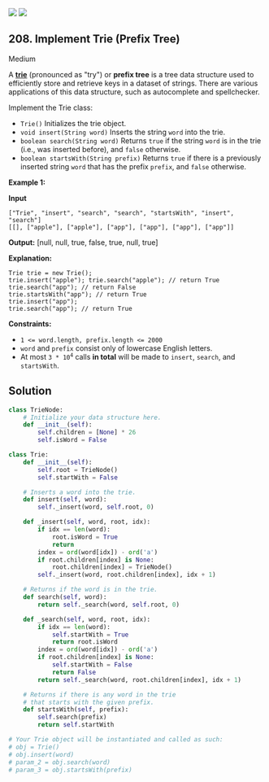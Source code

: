 [![](https://img.shields.io/github/stars/LeetCode-in-Python/LeetCode-in-Python?label=Stars&style=flat-square)](https://github.com/LeetCode-in-Python/LeetCode-in-Python)
[![](https://img.shields.io/github/forks/LeetCode-in-Python/LeetCode-in-Python?label=Fork%20me%20on%20GitHub%20&style=flat-square)](https://github.com/LeetCode-in-Python/LeetCode-in-Python/fork)

## 208\. Implement Trie (Prefix Tree)

Medium

A [**trie**](https://en.wikipedia.org/wiki/Trie) (pronounced as "try") or **prefix tree** is a tree data structure used to efficiently store and retrieve keys in a dataset of strings. There are various applications of this data structure, such as autocomplete and spellchecker.

Implement the Trie class:

*   `Trie()` Initializes the trie object.
*   `void insert(String word)` Inserts the string `word` into the trie.
*   `boolean search(String word)` Returns `true` if the string `word` is in the trie (i.e., was inserted before), and `false` otherwise.
*   `boolean startsWith(String prefix)` Returns `true` if there is a previously inserted string `word` that has the prefix `prefix`, and `false` otherwise.

**Example 1:**

**Input**

    ["Trie", "insert", "search", "search", "startsWith", "insert", "search"]
    [[], ["apple"], ["apple"], ["app"], ["app"], ["app"], ["app"]]

**Output:** [null, null, true, false, true, null, true]

**Explanation:**

    Trie trie = new Trie();
    trie.insert("apple"); trie.search("apple"); // return True
    trie.search("app"); // return False
    trie.startsWith("app"); // return True
    trie.insert("app");
    trie.search("app"); // return True 

**Constraints:**

*   `1 <= word.length, prefix.length <= 2000`
*   `word` and `prefix` consist only of lowercase English letters.
*   At most <code>3 * 10<sup>4</sup></code> calls **in total** will be made to `insert`, `search`, and `startsWith`.

## Solution

```python
class TrieNode:
    # Initialize your data structure here.
    def __init__(self):
        self.children = [None] * 26
        self.isWord = False

class Trie:
    def __init__(self):
        self.root = TrieNode()
        self.startWith = False

    # Inserts a word into the trie.
    def insert(self, word):
        self._insert(word, self.root, 0)

    def _insert(self, word, root, idx):
        if idx == len(word):
            root.isWord = True
            return
        index = ord(word[idx]) - ord('a')
        if root.children[index] is None:
            root.children[index] = TrieNode()
        self._insert(word, root.children[index], idx + 1)

    # Returns if the word is in the trie.
    def search(self, word):
        return self._search(word, self.root, 0)

    def _search(self, word, root, idx):
        if idx == len(word):
            self.startWith = True
            return root.isWord
        index = ord(word[idx]) - ord('a')
        if root.children[index] is None:
            self.startWith = False
            return False
        return self._search(word, root.children[index], idx + 1)

    # Returns if there is any word in the trie
    # that starts with the given prefix.
    def startsWith(self, prefix):
        self.search(prefix)
        return self.startWith

# Your Trie object will be instantiated and called as such:
# obj = Trie()
# obj.insert(word)
# param_2 = obj.search(word)
# param_3 = obj.startsWith(prefix)
```